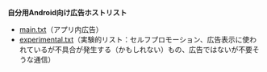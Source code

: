 <strong>自分用Android向け広告ホストリスト</strong>
* [main.txt](https://raw.githubusercontent.com/mori-jio/adb_filter/main/hosts/main.txt)（アプリ内広告）
* [experimental.txt](https://raw.githubusercontent.com/mori-jio/adb_filter/main/hosts/experimental.txt)（実験的リスト：セルフプロモーション、広告表示に使われているが不具合が発生する（かもしれない）もの、広告ではないが不要そうな通信）

